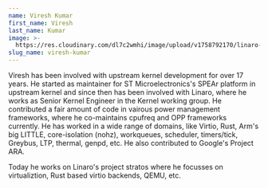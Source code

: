 ```yaml
---
name: Viresh Kumar
first_name: Viresh
last_name: Kumar
image: >-
  https://res.cloudinary.com/dl7c2wmhi/image/upload/v1758792170/linaro-website/images/author/viresh-picture
slug_name: viresh-kumar
---
```


Viresh has been involved with upstream kernel development for over 17 years. He started as maintainer for ST Microelectronics's SPEAr platform in upstream kernel and since then has been involved with Linaro, where he works as Senior Kernel Engineer in the Kernel working group. He contributed a fair amount of code in vairous power management frameworks, where he co-maintains cpufreq and OPP frameworks currently. He has worked in a wide range of domains, like Virtio, Rust, Arm's big LITTLE, core-isolation (nohz), workqueues, scheduler, timers/tick, Greybus, LTP, thermal, genpd, etc. He also contributed to Google's Project ARA.

Today he works on Linaro's project stratos where he focusses on virtualiztion, Rust based virtio backends, QEMU, etc.
